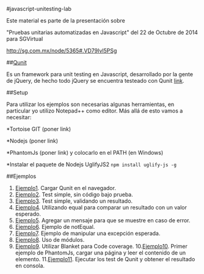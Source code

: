 #javascript-unitesting-lab

Este material es parte de la presentación sobre 

"Pruebas unitarias automatizadas en Javascript" del 22 de Octubre de 2014 para SGVirtual

http://sg.com.mx/node/5365#.VD79Ivl5PSg

##[Qunit](http://qunitjs.com/)

Es un framework para unit testing en Javascript, desarrollado por la gente de jQuery, de hecho todo jQuery se encuentra testeado con Qunit [link](https://github.com/jquery/jquery/tree/master/test/unit).

##Setup

Para utilizar los ejemplos son necesarias algunas herramientas, en particular yo utilizo Notepad++ como editor. Más allá de esto vamos a necesitar:

*Tortoise GIT (poner link)

*Nodejs (poner link)

*PhantomJs (poner link) y colocarlo en el PATH (en Windows)

*Instalar el paquete de Nodejs UglifyJS2 `npm install uglify-js -g`

##Ejemplos

1. [Ejemplo1](https://github.com/leomicheloni/javascript-unitesting-lab/blob/master/ejemplos/ejemplo1.html). Cargar Qunit en el navegador.
2. [Ejemplo2](https://github.com/leomicheloni/javascript-unitesting-lab/blob/master/ejemplos/ejemplo2.html). Test simple, sin código bajo prueba.
3. [Ejemplo3](https://github.com/leomicheloni/javascript-unitesting-lab/blob/master/ejemplos/ejemplo3.html). Test simple, validando un resultado.
4. [Ejemplo4](https://github.com/leomicheloni/javascript-unitesting-lab/blob/master/ejemplos/ejemplo4.html). Utilizando equal para comparar un resultado con un valor esperado.
5. [Ejemplo5](https://github.com/leomicheloni/javascript-unitesting-lab/blob/master/ejemplos/ejemplo5.html). Agregar un mensaje para que se muestre en caso de error.
6. [Ejemplo6](https://github.com/leomicheloni/javascript-unitesting-lab/blob/master/ejemplos/ejemplo6.html). Ejemplo de notEqual.
7. [Ejemplo7](https://github.com/leomicheloni/javascript-unitesting-lab/blob/master/ejemplos/ejemplo7.html). Ejemplo de manipular una excepción esperada.
8. [Ejemplo8](https://github.com/leomicheloni/javascript-unitesting-lab/blob/master/ejemplos/ejemplo8.html). Uso de módulos.
9. [Ejemplo9](https://github.com/leomicheloni/javascript-unitesting-lab/blob/master/ejemplos/ejemplo9.html). Utilizar Blanket para Code coverage.
10.[Ejemplo10](https://github.com/leomicheloni/javascript-unitesting-lab/blob/master/ejemplos/ejemplo10.js). Primer ejemplo de PhantomJs, cargar una página y leer el contenido de un elemento.
11.[Ejemplo11](https://github.com/leomicheloni/javascript-unitesting-lab/blob/master/ejemplos/ejemplo11.js). Ejecutar los test de Qunit y obtener el resultado en consola.






